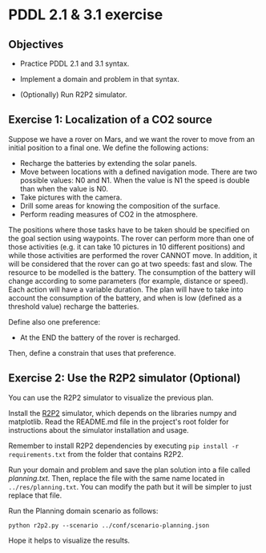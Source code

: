 # PDDL 2.1 & 3.1 exercise

## Objectives

* Practice PDDL 2.1 and 3.1 syntax.

* Implement a domain and problem in that syntax.

* (Optionally) Run R2P2 simulator.


## Exercise 1: Localization of a CO2 source

Suppose we have a rover on Mars, and we want the rover to move from an initial position to a final one. 
We define the following actions:
 - Recharge the batteries by extending the solar panels.
 - Move between locations with a defined navigation mode. There are two possible values: N0 and N1. When the value is N1 the speed is double than when the value is N0.
 - Take pictures with the camera. 
 - Drill some areas for knowing the composition of the surface. 
 - Perform reading measures of CO2 in the atmosphere. 

The positions where those tasks have to be taken should be specified on the goal section using waypoints. The rover can perform more than one of those activities (e.g. it can take 10 pictures in 10 different positions) and while those activities are performed the rover CANNOT move. In addition, it will be considered that the rover can go at two speeds: fast and slow. The resource to be modelled is the battery. The consumption of the battery will change according to some parameters (for example, distance or speed). Each action will have a variable duration. The plan will have to take into account the consumption of the battery, and when is low (defined as a threshold value) recharge the batteries.

Define also one preference:
 -  At the END the battery of the rover is recharged.
 
 Then, define a constrain that uses that preference.


## Exercise 2: Use the R2P2 simulator (Optional)

You can use the R2P2 simulator to visualize the previous plan. 

Install the [R2P2](https://github.com/ISG-UAH/R2P2) simulator, which depends on the libraries numpy and matplotlib. Read the README.md file in the project's root folder for instructions about the simulator installation and usage.

Remember to install R2P2 dependencies by executing ```pip install -r requirements.txt``` from the folder that contains R2P2.

Run your domain and problem and save the plan solution into a file called <em>planning.txt</em>. Then, replace the file with the same name located in ```../res/planning.txt```. You can modify the path but it will be simpler to just replace that file.

Run the Planning domain scenario as follows:

   ```
   python r2p2.py --scenario ../conf/scenario-planning.json
   ``` 

Hope it helps to visualize the results.
